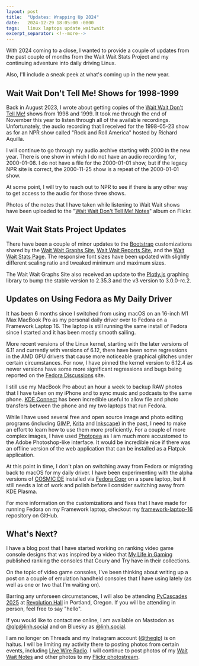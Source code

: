 ```yaml
---
layout: post
title:  "Updates: Wrapping Up 2024"
date:   2024-12-29 18:05:00 -0800
tags:   linux laptops update waitwait
excerpt_separator: <!--more-->
---
```


With 2024 coming to a close, I wanted to provide a couple of updates from the past couple of months from the Wait Wait Stats Project and my continuing adventure into daily driving Linux.

Also, I'll include a sneak peek at what's coming up in the new year.

<!--more-->

## Wait Wait Don't Tell Me! Shows for 1998-1999

Back in August 2023, I wrote about getting copies of the [Wait Wait Don't Tell Me!](https://waitwait.npr.org/) shows from 1998 and 1999. It took me through the end of November this year to listen through all of the available recordings. Unfortunately, the audio recording that I received for the 1998-05-23 show as for an NPR show called "Rock and Roll America" hosted by Richard Aquilla.

I will continue to go through my audio archive starting with 2000 in the new year. There is one show in which I do not have an audio recording for, 2000-01-08. I do not have a file for the 2000-01-01 show, but if the legacy NPR site is correct, the 2000-11-25 show is a repeat of the 2000-01-01 show.

At some point, I will try to reach out to NPR to see if there is any other way to get access to the audio for those three shows.

Photos of the notes that I have taken while listening to Wait Wait shows have been uploaded to the "[Wait Wait Don't Tell Me! Notes](https://www.flickr.com/photos/questionlp/albums/72157718939162790)" album on Flickr.

## Wait Wait Stats Project Updates

There have been a couple of minor updates to the [Bootstrap](https://getbootstrap.com/) customizations shared by the [Wait Wait Graphs Site](https://graphs.wwdt.me/), [Wait Wait Reports Site](https://reports.wwdt.me/), and the [Wait Wait Stats Page](https://stats.wwdt.me/). The responsive font sizes have been updated with slightly different scaling ratio and tweaked minimum and maximum sizes.

The Wait Wait Graphs Site also received an update to the [Plotly.js](https://plotly.com/javascript/) graphing library to bump the stable version to 2.35.3 and the v3 version to 3.0.0-rc.2.

## Updates on Using Fedora as My Daily Driver

It has been 6 months since I switched from using macOS on an 16-inch M1 Max MacBook Pro as my personal daily driver over to Fedora on a Framework Laptop 16. The laptop is still running the same install of Fedora since I started and it has been mostly smooth sailing.

More recent versions of the Linux kernel, starting with the later versions of 6.11 and currently with versions of 6.12, there have been some regressions in the AMD GPU drivers that cause more noticeable graphical glitches under certain circumstances. For now, I have pinned the kernel version to 6.12.4 as newer versions have some more significant regressions and bugs being reported on the [Fedora Discussions](https://discussion.fedoraproject.org/) site.

I still use my MacBook Pro about an hour a week to backup RAW photos that I have taken on my iPhone and to sync music and podcasts to the same phone. [KDE Connect](https://apps.kde.org/kdeconnect/) has been incredible useful to allow file and photo transfers between the phone and my two laptops that run Fedora.

While I have used several free and open source image and photo editing programs (including [GIMP](https://www.gimp.org/), [Krita](https://krita.org/) and [Inkscape](https://inkscape.org/)) in the past, I need to make an effort to learn how to use them more proficiently. For a couple of more complex images, I have used [Photopea](https://www.photopea.com/) as I am much more accustomed to the Adobe Photoshop-like interface. It would be incredible nice if there was an offline version of the web application that can be installed as a Flatpak application.

At this point in time, I don't plan on switching away from Fedora or migrating back to macOS for my daily driver. I have been experimenting with the alpha versions of [COSMIC DE](https://system76.com/cosmic/) installed via [Fedora Copr](https://copr.fedorainfracloud.org/coprs/ryanabx/cosmic-epoch/) on a spare laptop, but it still needs a lot of work and polish before I consider switching away from KDE Plasma.

For more information on the customizations and fixes that I have made for running Fedora on my Framework laptop, checkout my [framework-laptop-16](https://github.com/questionlp/framework-laptop-16) repository on GitHub.

## What's Next?

I have a blog post that I have started working on ranking video game console designs that was inspired by a video that [My Life in Gaming](https://www.youtube.com/watch?v=zu0a9LG8XT4) published ranking the consoles that Coury and Try have in their collections.

On the topic of video game consoles, I've been thinking about writing up a post on a couple of emulation handheld consoles that I have using lately (as well as one or two that I'm waiting on).

Barring any unforseen circumstances, I will also be attending [PyCascades 2025](https://2025.pycascades.com/) at [Revolution Hall](https://www.revolutionhall.com/) in Portland, Oregon. If you will be attending in person, feel free to say "hello".

If you would like to contact me online, I am available on Mastodon as [@qlp@linh.social](https://linh.social/@qlp) and on Bluesky as [@linh.social](https://bsky.app/profile/linh.social).

I am no longer on Threads and my Instagram account ([@theqlp](https://www.instagram.com/theqlp/)) is on haitus. I will be limiting my activity there to posting photos from certain events, including [Live Wire Radio](https://livewireradio.org/). I will continue to post photos of my [Wait Wait Notes](https://www.flickr.com/photos/questionlp/albums/72157718939162790) and other photos to my [Flickr photostream](https://www.flickr.com/photos/questionlp/).
